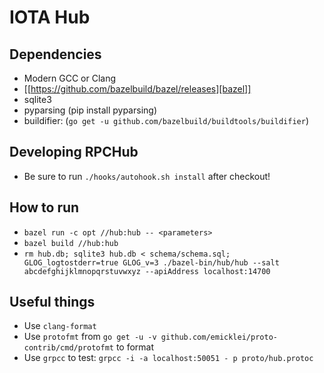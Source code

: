 # IOTA Hub
## Dependencies
- Modern GCC or Clang
- [[https://github.com/bazelbuild/bazel/releases][bazel]]
- sqlite3
- pyparsing (pip install pyparsing)
- buildifier: (`go get -u github.com/bazelbuild/buildtools/buildifier`)

## Developing RPCHub
- Be sure to run `./hooks/autohook.sh install` after checkout!

## How to run
- `bazel run -c opt //hub:hub -- <parameters>`
- `bazel build //hub:hub`
- `rm hub.db; sqlite3 hub.db < schema/schema.sql; GLOG_logtostderr=true GLOG_v=3 ./bazel-bin/hub/hub --salt abcdefghijklmnopqrstuvwxyz --apiAddress localhost:14700`

## Useful things
- Use `clang-format`
- Use `protofmt` from `go get -u -v github.com/emicklei/proto-contrib/cmd/protofmt` to format
- Use `grpcc` to test: `grpcc -i -a localhost:50051 - p proto/hub.protoc`
